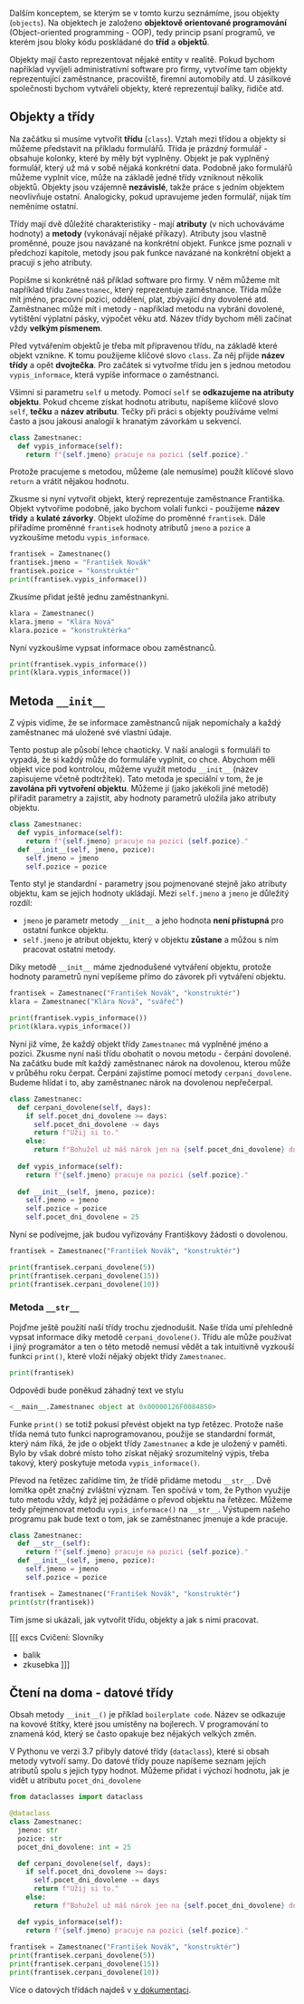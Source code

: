 Dalším konceptem, se kterým se v tomto kurzu seznámíme, jsou objekty (`objects`). Na objektech je založeno **objektově orientované programování** (Object-oriented programming - OOP), tedy princip psaní programů, ve kterém jsou bloky kódu poskládané do **tříd** a **objektů**. 

Objekty mají často reprezentovat nějaké entity v realitě. Pokud bychom například vyvíjeli administrativní software pro firmy, vytvoříme tam objekty reprezentující zaměstnance, pracoviště, firemní automobily atd. U zásilkové společnosti bychom vytvářeli objekty, které reprezentují balíky, řidiče atd.

## Objekty a třídy

Na začátku si musíme vytvořit **třídu** (`class`). Vztah mezi třídou a objekty si můžeme představit na příkladu formulářů. Třída je prázdný formulář - obsahuje kolonky, které by měly být vyplněny. Objekt je pak vyplněný formulář, který už má v sobě nějaká konkrétní data. Podobně jako formulářů můžeme vyplnit více, může na základě jedné třídy vzniknout několik objektů. Objekty jsou vzájemně **nezávislé**, takže práce s jedním objektem neovlivňuje ostatní. Analogicky, pokud upravujeme jeden formulář, nijak tím neměníme ostatní.

Třídy mají dvě důležité charakteristiky - mají **atributy** (v nich uchováváme hodnoty) a **metody** (vykonávají nějaké příkazy). Atributy jsou vlastně proměnné, pouze jsou navázané na konkrétní objekt. Funkce jsme poznali v předchozí kapitole, metody jsou pak funkce navázané na konkrétní objekt a pracují s jeho atributy.

Popišme si konkrétně náš příklad software pro firmy. V něm můžeme mít například třídu `Zamestnanec`, který reprezentuje zaměstnance. Třída může mít jméno, pracovní pozici, oddělení, plat, zbývající dny dovolené atd. Zaměstnanec může mít i metody - například metodu na vybrání dovolené, vytištění výplatní pásky, výpočet věku atd. Název třídy bychom měli začínat vždy **velkým písmenem**.

Před vytvářením objektů je třeba mít připravenou třídu, na základě které objekt vznikne. K tomu použijeme klíčové slovo `class`. Za něj přijde **název třídy** a opět **dvojtečka**. Pro začátek si vytvořme třídu jen s jednou metodou `vypis_informace`, která vypíše informace o zaměstnanci.

Všimni si parametru `self` u metody. Pomocí `self` se **odkazujeme na atributy objektu**. Pokud chceme získat hodnotu atributu, napíšeme klíčové slovo `self`, **tečku** a **název atributu**. Tečky při práci s objekty používáme velmi často a jsou jakousi analogií k hranatým závorkám u sekvencí.

```py
class Zamestnanec:
  def vypis_informace(self):
    return f"{self.jmeno} pracuje na pozici {self.pozice}."
```

Protože pracujeme s metodou, můžeme (ale nemusíme) použít klíčové slovo `return` a vrátit nějakou hodnotu.

Zkusme si nyní vytvořit objekt, který reprezentuje zaměstnance Františka. Objekt vytvoříme podobně, jako bychom volali funkci - použijeme **název třídy** a **kulaté závorky**. Objekt uložíme do proměnné `frantisek`. Dále přiřadíme proměnné `frantisek` hodnoty atributů `jmeno` a `pozice` a vyzkoušíme metodu `vypis_informace`. 

```py
frantisek = Zamestnanec()
frantisek.jmeno = "František Novák"
frantisek.pozice = "konstruktér"
print(frantisek.vypis_informace())
```

Zkusíme přidat ještě jednu zaměstnankyni.

```py
klara = Zamestnanec()
klara.jmeno = "Klára Nová"
klara.pozice = "konstruktérka"
```

Nyní vyzkoušíme vypsat informace obou zaměstnanců.

```py
print(frantisek.vypis_informace())
print(klara.vypis_informace())
```

## Metoda `__init__`

Z výpis vidíme, že se informace zaměstnanců nijak nepomíchaly a každý zaměstnanec má uložené své vlastní údaje.

Tento postup ale působí lehce chaoticky. V naší analogii s formuláři to vypadá, že si každý může do formuláře vyplnit, co chce. Abychom měli objekt více pod kontrolou, můžeme využít metodu `__init__` (název zapisujeme včetně podtržítek). Tato metoda je speciální v tom, že je **zavolána při vytvoření objektu**. Můžeme jí (jako jakékoli jiné metodě) přiřadit parametry a zajistit, aby hodnoty parametrů uložila jako atributy objektu.

```py
class Zamestnanec:
  def vypis_informace(self):
    return f"{self.jmeno} pracuje na pozici {self.pozice}."
  def __init__(self, jmeno, pozice):
    self.jmeno = jmeno
    self.pozice = pozice
```

Tento styl je standardní - parametry jsou pojmenované stejně jako atributy objektu, kam se jejich hodnoty ukládají. Mezi `self.jmeno` a `jmeno` je důležitý rozdíl:

- `jmeno` je parametr metody `__init__` a jeho hodnota **není přístupná** pro ostatní funkce objektu.
- `self.jmeno` je atribut objektu, který v objektu **zůstane** a můžou s ním pracovat ostatní metody. 

Díky metodě `__init__` máme zjednodušené vytváření objektu, protože hodnoty parametrů nyní vepíšeme přímo do závorek při vytváření objektu.

```py
frantisek = Zamestnanec("František Novák", "konstruktér")
klara = Zamestnanec("Klára Nová", "svářeč")

print(frantisek.vypis_informace())
print(klara.vypis_informace())
```

Nyní již víme, že každý objekt třídy `Zamestnanec` má vyplněné jméno a pozici. Zkusme nyní naši třídu obohatit o novou metodu - čerpání dovolené. Na začátku bude mít každý zaměstnanec nárok na dovolenou, kterou může v průběhu roku čerpat. Čerpání zajistíme pomocí metody `cerpani_dovolene`. Budeme hlídat i to, aby zaměstnanec nárok na dovolenou nepřečerpal.

```py
class Zamestnanec:
  def cerpani_dovolene(self, days):
    if self.pocet_dni_dovolene >= days:
      self.pocet_dni_dovolene -= days
      return f"Užij si to."
    else:
      return f"Bohužel už máš nárok jen na {self.pocet_dni_dovolene} dní."
  
  def vypis_informace(self):
    return f"{self.jmeno} pracuje na pozici {self.pozice}."
    
  def __init__(self, jmeno, pozice):
    self.jmeno = jmeno
    self.pozice = pozice
    self.pocet_dni_dovolene = 25
```

Nyní se podívejme, jak budou vyřizovány Františkovy žádosti o dovolenou.

```py
frantisek = Zamestnanec("František Novák", "konstruktér")

print(frantisek.cerpani_dovolene(5))
print(frantisek.cerpani_dovolene(15))
print(frantisek.cerpani_dovolene(10))
```

### Metoda `__str__`

Pojďme ještě použití naší třídy trochu zjednodušit. Naše třída umí přehledně vypsat informace díky metodě `cerpani_dovolene()`. Třídu ale může používat i jiný programátor a ten o této metodě nemusí vědět a tak intuitivně vyzkouší funkci `print()`, které vloží nějaký objekt třídy `Zamestnanec`.

```python
print(frantisek)
```

Odpovědí bude poněkud záhadný text ve stylu

```python
<__main__.Zamestnanec object at 0x00000126F0084850>
```

Funke `print()` se totiž pokusí převést objekt na typ řetězec. Protože naše třída nemá tuto funkci naprogramovanou, použije se standardní formát, který nám říká, že jde o objekt třídy `Zamestnanec` a kde je uložený v paměti. Bylo by však dobré místo toho získat nějaký srozumitelný výpis, třeba takový, který poskytuje metoda `vypis_informace()`.

Převod na řetězec zařídíme tím, že třídě přidáme metodu `__str__`. Dvě lomítka opět značný zvláštní význam. Ten spočívá v tom, že Python využije tuto metodu vždy, když jej požádáme o převod objektu na řetězec. Můžeme tedy přejmenovat metodu `vypis_informace()` na `__str__`. Výstupem našeho programu pak bude text o tom, jak se zaměstnanec jmenuje a kde pracuje.

```python
class Zamestnanec:
  def __str__(self):
    return f"{self.jmeno} pracuje na pozici {self.pozice}."
  def __init__(self, jmeno, pozice):
    self.jmeno = jmeno
    self.pozice = pozice

frantisek = Zamestnanec("František Novák", "konstruktér")
print(str(frantisek))
```

Tím jsme si ukázali, jak vytvořit třídu, objekty a jak s nimi pracovat.


[[[ excs Cvičení: Slovníky
- balik
- zkusebka
]]]

## Čtení na doma - datové třídy

Obsah metody `__init__()` je příklad `boilerplate code`. Název se odkazuje na kovové štítky, které jsou umístěny na bojlerech. V programování to znamená kód, který se často opakuje bez nějakých velkých změn.

V Pythonu ve verzi 3.7 přibyly datové třídy (`dataclass`), které si obsah metody vytvoří samy. Do datové třídy pouze napíšeme seznam jejích atributů spolu s jejich typy hodnot. Můžeme přidat i výchozí hodnotu, jak je vidět u atributu `pocet_dni_dovolene`

```py
from dataclasses import dataclass

@dataclass
class Zamestnanec:
  jmeno: str
  pozice: str
  pocet_dni_dovolene: int = 25

  def cerpani_dovolene(self, days):
    if self.pocet_dni_dovolene >= days:
      self.pocet_dni_dovolene -= days
      return f"Užij si to."
    else:
      return f"Bohužel už máš nárok jen na {self.pocet_dni_dovolene} dní."

  def vypis_informace(self):
    return f"{self.jmeno} pracuje na pozici {self.pozice}."
    
frantisek = Zamestnanec("František Novák", "konstruktér")
print(frantisek.cerpani_dovolene(5))
print(frantisek.cerpani_dovolene(15))
print(frantisek.cerpani_dovolene(10))
```

Více o datových třídách najdeš v [v dokumentaci](https://docs.python.org/3/library/dataclasses.html).
